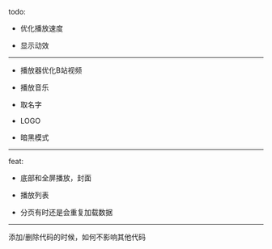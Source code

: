 todo:

- 优化播放速度

- 显示动效

---

- 播放器优化B站视频

- 播放音乐

- 取名字

- LOGO

- 暗黑模式

---

feat:

- 底部和全屏播放，封面

- 播放列表

- 分页有时还是会重复加载数据

---

添加/删除代码的时候，如何不影响其他代码
